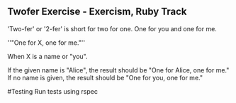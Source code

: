 ## Twofer Exercise - Exercism, Ruby Track

'Two-fer' or '2-fer' is short for two for one. One for you and one for me.

''"One for X, one for me."''

When X is a name or "you".

If the given name is "Alice", the result should be "One for Alice, one for me." If no name is given, the result should be "One for you, one for me."

#Testing
Run tests using rspec
